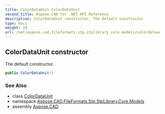 ```yaml
---
title: ColorDataUnit.ColorDataUnit
second_title: Aspose.CAD for .NET API Reference
description: ColorDataUnit constructor. The default constructor
type: docs
weight: 10
url: /net/aspose.cad.fileformats.stp.stplibrary.core.models/colordataunit/colordataunit/
---
```

## ColorDataUnit constructor

The default constructor.

```csharp
public ColorDataUnit()
```

### See Also

* class [ColorDataUnit](../)
* namespace [Aspose.CAD.FileFormats.Stp.StpLibrary.Core.Models](../../../aspose.cad.fileformats.stp.stplibrary.core.models/)
* assembly [Aspose.CAD](../../../)


